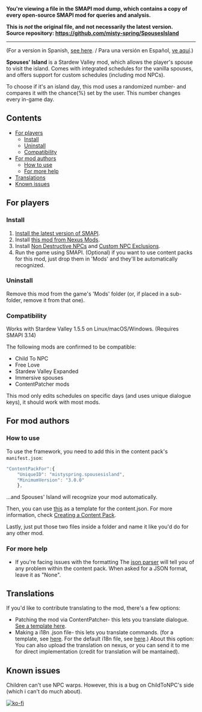 **You're viewing a file in the SMAPI mod dump, which contains a copy of every open-source SMAPI mod
for queries and analysis.**

**This is _not_ the original file, and not necessarily the latest version.**  
**Source repository: https://github.com/misty-spring/SpousesIsland**

----

(For a version in Spanish, [see here](https://github.com/misty-spring/SpousesIsland/blob/main/README-es.md). / Para una versión en Español, [ve aquí](https://github.com/misty-spring/SpousesIsland/blob/main/README-es.md).)

**Spouses' Island** is a Stardew Valley mod, which allows the player's spouse to visit the island. Comes with integrated schedules for the vanilla spouses, and offers support for custom schedules (including mod NPCs).

To choose if it's an island day, this mod uses a randomized number- and compares it with the chance(%) set by the user. This number changes every in-game day.

## Contents
* [For players](#for-players)
  * [Install](#install)
  * [Uninstall](#uninstall)
  * [Compatibility](#compatibility)
* [For mod authors](#for-mod-authors)
  * [How to use](#how-to-use)
  * [For more help](#for-more-help)
* [Translations](#translations)
* [Known issues](#known-issues)

## For players
### Install
1. [Install the latest version of SMAPI](https://smapi.io/).
2. Install [this mod from Nexus Mods](https://www.nexusmods.com/stardewvalley/mods/11037).
3. Install [Non Destructive NPCs](https://www.nexusmods.com/stardewvalley/mods/5176) and [Custom NPC Exclusions](https://www.nexusmods.com/stardewvalley/mods/7089).
4. Run the game using SMAPI.
(Optional) if you want to use content packs for this mod, just drop them in 'Mods' and they'll be automatically recognized.

### Uninstall
Remove this mod from the game's 'Mods' folder (or, if placed in a sub-folder, remove it from that one).

### Compatibility
Works with Stardew Valley 1.5.5 on Linux/macOS/Windows. (Requires SMAPI 3.14)

The following mods are confirmed to be compatible:
* Child To NPC
* Free Love
* Stardew Valley Expanded
* Immersive spouses
* ContentPatcher mods

This mod only edits schedules on specific days (and uses unique dialogue keys), it should work with most mods.

## For mod authors
### How to use
To use the framework, you need to add this in the content pack's `manifest.json`:
```js
"ContentPackFor":{
	"UniqueID": "mistyspring.spousesisland", 
	"MinimumVersion": "3.0.0" 
	},
```
...and Spouses' Island will recognize your mod automatically.

Then, you can use [this](https://github.com/misty-spring/SpousesIsland/blob/main/docs/content_template.json) as a template for the content.json. For more information, check [Creating a Content Pack](https://github.com/misty-spring/SpousesIsland/blob/main/docs/creating-content-pack.md).

Lastly, just put those two files inside a folder and name it like you'd do for any other mod.

### For more help

* If you're facing issues with the formatting
The [json parser](https://smapi.io/json) will tell you of any problem within the content pack. When asked for a JSON format, leave it as "None".

## Translations
If you'd like to contribute translating to the mod, there's a few options:
* Patching the mod via ContentPatcher- this lets you translate dialogue. [See a template here](https://github.com/misty-spring/SpousesIsland/blob/main/docs/translate-in-contentpatcher-example.json).
* Making a i18n .json file- this lets you translate commands. (for a template, see [here](https://github.com/misty-spring/SpousesIsland/blob/main/docs/i18n_template.json). For the default i18n file, see [here](https://github.com/misty-spring/SpousesIsland/blob/main/SpousesIsland/i18n/default.json).) About this option: You can also upload the translation on nexus, or you can send it to me for direct implementation (credit for translation will be mantained).
## Known issues
Children can't use NPC warps. However, this is a bug on ChildToNPC's side (which i can't do much about).

[![ko-fi](https://ko-fi.com/img/githubbutton_sm.svg)](https://ko-fi.com/G2G7CXX9P)
